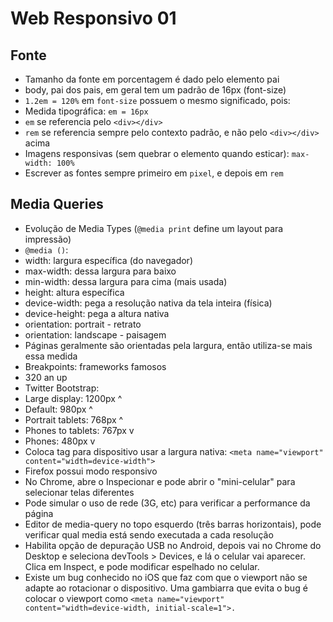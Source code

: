 # Web Responsivo 01

## Fonte
- Tamanho da fonte em porcentagem é dado pelo elemento pai
 - body, pai dos pais, em geral tem um padrão de 16px (font-size)
- ```1.2em = 120%``` em ```font-size``` possuem o mesmo significado, pois:
 - Medida tipográfica: ```em = 16px```
 - ```em``` se referencia pelo ```<div></div>```
- ```rem``` se referencia sempre pelo contexto padrão, e não pelo ```<div></div>``` acima
- Imagens responsivas (sem quebrar o elemento quando esticar): ```max-width: 100%```
- Escrever as fontes sempre primeiro em ```pixel```, e depois em ```rem```

## Media Queries
- Evolução de Media Types (```@media print``` define um layout para impressão)
- ```@media ()```:
 - width: largura específica (do navegador)
 - max-width: dessa largura para baixo
 - min-width: dessa largura para cima (mais usada)
 - height: altura específica
 - device-width: pega a resolução nativa da tela inteira (física)
 - device-height: pega a altura nativa
 - orientation: portrait - retrato
 - orientation: landscape - paisagem
- Páginas geralmente são orientadas pela largura, então utiliza-se mais essa medida
- Breakpoints: frameworks famosos
- 320 an up
- Twitter Bootstrap:
 - Large display: 1200px ^
 - Default: 980px ^
 - Portrait tablets: 768px ^
 - Phones to tablets: 767px v
 - Phones: 480px v
- Coloca tag para dispositivo usar a largura nativa:
```<meta name="viewport" content="width=device-width">```
- Firefox possui modo responsivo
- No Chrome, abre o Inspecionar e pode abrir o "mini-celular" para selecionar telas diferentes
 - Pode simular o uso de rede (3G, etc) para verificar a performance da página
 - Editor de media-query no topo esquerdo (três barras horizontais), pode verificar qual media está sendo executada a cada resolução
- Habilita opção de depuração USB no Android, depois vai no Chrome do Desktop e seleciona devTools > Devices, e lá o celular vai aparecer. Clica em Inspect, e pode modificar espelhado no celular.
- Existe um bug conhecido no iOS que faz com que o viewport não se adapte ao rotacionar o dispositivo. Uma gambiarra que evita o bug é colocar o viewport como ```<meta name="viewport" content="width=device-width, initial-scale=1">.```
